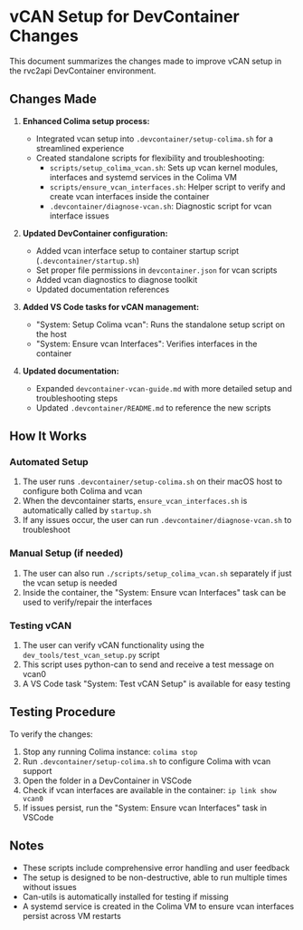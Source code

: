# vCAN Setup for DevContainer Changes

This document summarizes the changes made to improve vCAN setup in the rvc2api DevContainer environment.

## Changes Made

1. **Enhanced Colima setup process:**

   - Integrated vcan setup into `.devcontainer/setup-colima.sh` for a streamlined experience
   - Created standalone scripts for flexibility and troubleshooting:
     - `scripts/setup_colima_vcan.sh`: Sets up vcan kernel modules, interfaces and systemd services in the Colima VM
     - `scripts/ensure_vcan_interfaces.sh`: Helper script to verify and create vcan interfaces inside the container
     - `.devcontainer/diagnose-vcan.sh`: Diagnostic script for vcan interface issues

2. **Updated DevContainer configuration:**

   - Added vcan interface setup to container startup script (`.devcontainer/startup.sh`)
   - Set proper file permissions in `devcontainer.json` for vcan scripts
   - Added vcan diagnostics to diagnose toolkit
   - Updated documentation references

3. **Added VS Code tasks for vCAN management:**

   - "System: Setup Colima vcan": Runs the standalone setup script on the host
   - "System: Ensure vcan Interfaces": Verifies interfaces in the container

4. **Updated documentation:**
   - Expanded `devcontainer-vcan-guide.md` with more detailed setup and troubleshooting steps
   - Updated `.devcontainer/README.md` to reference the new scripts

## How It Works

### Automated Setup

1. The user runs `.devcontainer/setup-colima.sh` on their macOS host to configure both Colima and vcan
2. When the devcontainer starts, `ensure_vcan_interfaces.sh` is automatically called by `startup.sh`
3. If any issues occur, the user can run `.devcontainer/diagnose-vcan.sh` to troubleshoot

### Manual Setup (if needed)

1. The user can also run `./scripts/setup_colima_vcan.sh` separately if just the vcan setup is needed
2. Inside the container, the "System: Ensure vcan Interfaces" task can be used to verify/repair the interfaces

### Testing vCAN

1. The user can verify vCAN functionality using the `dev_tools/test_vcan_setup.py` script
2. This script uses python-can to send and receive a test message on vcan0
3. A VS Code task "System: Test vCAN Setup" is available for easy testing

## Testing Procedure

To verify the changes:

1. Stop any running Colima instance: `colima stop`
2. Run `.devcontainer/setup-colima.sh` to configure Colima with vcan support
3. Open the folder in a DevContainer in VSCode
4. Check if vcan interfaces are available in the container: `ip link show vcan0`
5. If issues persist, run the "System: Ensure vcan Interfaces" task in VSCode

## Notes

- These scripts include comprehensive error handling and user feedback
- The setup is designed to be non-destructive, able to run multiple times without issues
- Can-utils is automatically installed for testing if missing
- A systemd service is created in the Colima VM to ensure vcan interfaces persist across VM restarts
